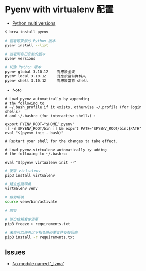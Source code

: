 # Pyenv with virtualenv 配置

- [Python multi versions](https://blog.tarswork.com/zh/post/managing-python-multiple-versions-using-pyenv-virtualenv)


```bash
$ brew install pyenv

# 查看可安裝的 Python 版本
pyenv install --list

# 查看所有已安裝的版本
pyenv versions

# 切換 Python 版本
pyenv global 3.10.12    對應於全域
pyenv local 3.10.12     對應於當前資料夾
pyenv shell 3.10.12     對應於當前 shell
```

- Note
```
# Load pyenv automatically by appending
# the following to
# ~/.bash_profile if it exists, otherwise ~/.profile (for login shells)
# and ~/.bashrc (for interactive shells) :

export PYENV_ROOT="$HOME/.pyenv"
[[ -d $PYENV_ROOT/bin ]] && export PATH="$PYENV_ROOT/bin:$PATH"
eval "$(pyenv init - bash)"

# Restart your shell for the changes to take effect.

# Load pyenv-virtualenv automatically by adding
# the following to ~/.bashrc:

eval "$(pyenv virtualenv-init -)"
```

```bash
# 安裝 virtualenv
pip3 install virtualenv

# 建立虛擬環境
virtualenv venv

# 啟動環境
source venv/bin/activate

# 開發

# 導出依賴套件清單
pip3 freeze > requirements.txt

# 未來可以使用以下指令將必要套件安裝回來
pip3 install -r requirements.txt
```


## Issues
- [No module named '_lzma'](https://github.com/pandas-dev/pandas/issues/27532#issuecomment-514044754)